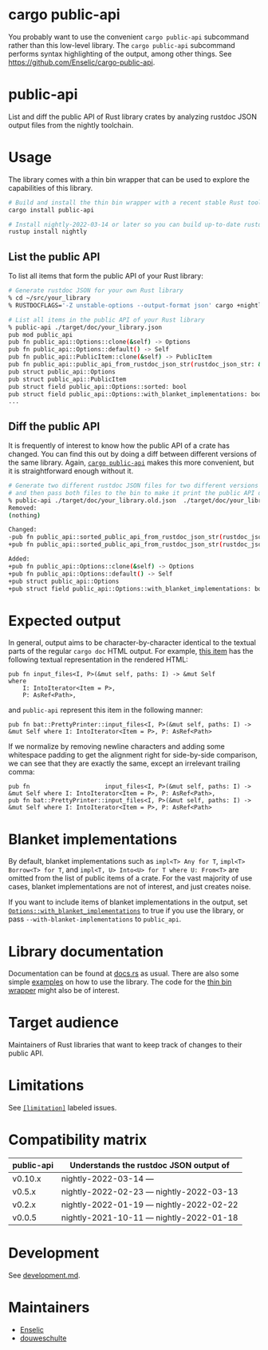 # cargo public-api

You probably want to use the convenient `cargo public-api` subcommand rather than this low-level library. The `cargo public-api` subcommand performs syntax highlighting of the output, among other things. See https://github.com/Enselic/cargo-public-api.

# public-api

List and diff the public API of Rust library crates by analyzing rustdoc JSON output files from the nightly toolchain.

# Usage

The library comes with a thin bin wrapper that can be used to explore the capabilities of this library.

```bash
# Build and install the thin bin wrapper with a recent stable Rust toolchain
cargo install public-api

# Install nightly-2022-03-14 or later so you can build up-to-date rustdoc JSON files
rustup install nightly
```

## List the public API

To list all items that form the public API of your Rust library:

```bash
# Generate rustdoc JSON for your own Rust library
% cd ~/src/your_library
% RUSTDOCFLAGS='-Z unstable-options --output-format json' cargo +nightly doc --lib --no-deps

# List all items in the public API of your Rust library
% public-api ./target/doc/your_library.json
pub mod public_api
pub fn public_api::Options::clone(&self) -> Options
pub fn public_api::Options::default() -> Self
pub fn public_api::PublicItem::clone(&self) -> PublicItem
pub fn public_api::public_api_from_rustdoc_json_str(rustdoc_json_str: &str, options: Options) -> Result<Vec<PublicItem>>
pub struct public_api::Options
pub struct public_api::PublicItem
pub struct field public_api::Options::sorted: bool
pub struct field public_api::Options::with_blanket_implementations: bool
...
```

## Diff the public API

It is frequently of interest to know how the public API of a crate has changed. You can find this out by doing a diff between different versions of the same library. Again, [`cargo public-api`](https://github.com/Enselic/cargo-public-api) makes this more convenient, but it is straightforward enough without it.

```bash
# Generate two different rustdoc JSON files for two different versions of your library
# and then pass both files to the bin to make it print the public API diff
% public-api ./target/doc/your_library.old.json  ./target/doc/your_library.json
Removed:
(nothing)

Changed:
-pub fn public_api::sorted_public_api_from_rustdoc_json_str(rustdoc_json_str: &str) -> Result<Vec<PublicItem>>
+pub fn public_api::sorted_public_api_from_rustdoc_json_str(rustdoc_json_str: &str, options: Options) -> Result<Vec<PublicItem>>

Added:
+pub fn public_api::Options::clone(&self) -> Options
+pub fn public_api::Options::default() -> Self
+pub struct public_api::Options
+pub struct field public_api::Options::with_blanket_implementations: bool
```

# Expected output

In general, output aims to be character-by-character identical to the textual parts of the regular `cargo doc` HTML output. For example, [this item](https://docs.rs/bat/0.20.0/bat/struct.PrettyPrinter.html#method.input_files) has the following textual representation in the rendered HTML:

```
pub fn input_files<I, P>(&mut self, paths: I) -> &mut Self
where
    I: IntoIterator<Item = P>,
    P: AsRef<Path>,
```

and `public-api` represent this item in the following manner:

```
pub fn bat::PrettyPrinter::input_files<I, P>(&mut self, paths: I) -> &mut Self where I: IntoIterator<Item = P>, P: AsRef<Path>
```

If we normalize by removing newline characters and adding some whitespace padding to get the alignment right for side-by-side comparison, we can see that they are exactly the same, except an irrelevant trailing comma:

```
pub fn                     input_files<I, P>(&mut self, paths: I) -> &mut Self where I: IntoIterator<Item = P>, P: AsRef<Path>,
pub fn bat::PrettyPrinter::input_files<I, P>(&mut self, paths: I) -> &mut Self where I: IntoIterator<Item = P>, P: AsRef<Path>
```

# Blanket implementations

By default, blanket implementations such as `impl<T> Any for T`, `impl<T> Borrow<T> for T`, and `impl<T, U> Into<U> for T where U: From<T>` are omitted from the list of public items of a crate. For the vast majority of use cases, blanket implementations are not of interest, and just creates noise.

If you want to include items of blanket implementations in the output, set [`Options::with_blanket_implementations`](https://docs.rs/public-api/latest/public_api/struct.Options.html#structfield.with_blanket_implementations) to true if you use the library, or pass `--with-blanket-implementations` to `public_api`.

# Library documentation

Documentation can be found at [docs.rs](https://docs.rs/public-api/latest/public-api/) as usual. There are also some simple [examples](https://github.com/Enselic/public-api/tree/main/examples) on how to use the library. The code for the [thin bin wrapper](https://github.com/Enselic/public-api/blob/main/src/main.rs) might also be of interest.

# Target audience

Maintainers of Rust libraries that want to keep track of changes to their public API.

# Limitations

See [`[limitation]`](https://github.com/Enselic/public-api/labels/limitation)
labeled issues.

# Compatibility matrix

| public-api    | Understands the rustdoc JSON output of  |
| ------------- | --------------------------------------- |
| v0.10.x       | nightly-2022-03-14 —                    |
| v0.5.x        | nightly-2022-02-23 — nightly-2022-03-13 |
| v0.2.x        | nightly-2022-01-19 — nightly-2022-02-22 |
| v0.0.5        | nightly-2021-10-11 — nightly-2022-01-18 |

# Development

See [development.md](./doc/development.md).

# Maintainers

- [Enselic](https://github.com/Enselic)
- [douweschulte](https://github.com/douweschulte)
